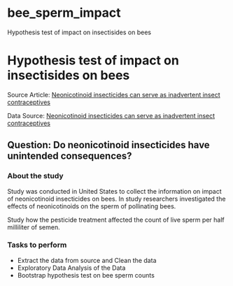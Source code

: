 # bee_sperm_impact
Hypothesis test of impact on insectisides on bees

# Hypothesis test of impact on insectisides on bees

Source Article: [Neonicotinoid insecticides can serve as inadvertent insect contraceptives](https://royalsocietypublishing.org/doi/10.1098/rspb.2016.0506#d3e1436)

Data Source: [Neonicotinoid insecticides can serve as inadvertent insect contraceptives](https://datadryad.org/stash/dataset/doi:10.5061/dryad.bs515)

## Question: Do neonicotinoid insecticides have unintended consequences?

### About the study
Study was conducted in United States to collect the information on impact of neonicotinoid insecticides on bees. In study researchers investigated the effects of neonicotinoids on the sperm of pollinating bees.

Study how the pesticide treatment affected the count of live sperm per half milliliter of semen.

### Tasks to perform
* Extract the data from source and Clean the data
* Exploratory Data Analysis of the Data
* Bootstrap hypothesis test on bee sperm counts
